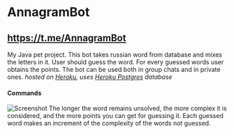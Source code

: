 # AnnagramBot
<https://t.me/AnnagramBot>
---
My Java pet project.
This bot takes russian word from database and mixes the letters in it. User should guess the word. For every guessed words user obtains the points. The bot can be used both in group chats and in private ones. _hosted on [Heroku](https://www.heroku.com), uses [Heroku Postgres](https://www.heroku.com/postgres) database_
#### Commands
![Screenshot](/screenshots/screenshot.png)
The longer the word remains unsolved, the more complex it is considered, and the more points you can get for guessing it. Each guessed word makes an increment of the complexity of the words not guessed.
